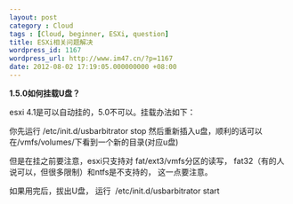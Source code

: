 ```yaml
---
layout: post
category : Cloud
tags : [Cloud, beginner, ESXi, question]
title: ESXi相关问题解决
wordpress_id: 1167
wordpress_url: http://www.im47.cn/?p=1167
date: 2012-08-02 17:19:05.000000000 +08:00
---
```

<strong>1.5.0如何挂载U盘？</strong>

esxi 4.1是可以自动挂的，5.0不可以。挂载办法如下：

你先运行 /etc/init.d/usbarbitrator stop
然后重新插入u盘，顺利的话可以在/vmfs/volumes/下看到一个新的目录(对应u盘)

但是在挂之前要注意，esxi只支持对 fat/ext3/vmfs分区的读写， fat32（有的人说可以，但很多限制）和ntfs是不支持的， 这一点要注意。

如果用完后，拔出U盘， 运行  /etc/init.d/usbarbitrator start
